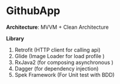 # GithubApp

**Architecture**: MVVM + Clean Architecture

**Library**
1. Retrofit (HTTP client for calling api)
2. Glide (Image Loader for load profile )
3. RxJava2 (for composing asynchronous )
4. Dagger (for dependency injection)
5. Spek Framework (For Unit test with BDD)
